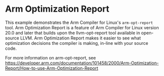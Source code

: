# Arm Optimization Report

This example demonstrates the Arm Compiler for Linux's `arm-opt-report` tool.
Arm Optimization Report is a feature of Arm Compiler for Linux version 20.0 
and later that builds upon the llvm-opt-report tool available in open-source 
LLVM. Arm Optimization Report makes it easier to see what optimization 
decisions the compiler is making, in-line with your source code.

For more information on arm-opt-report, see 
https://developer.arm.com/documentation/101458/2000/Arm-Optimization-Report/How-to-use-Arm-Optimization-Report


